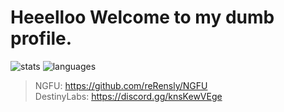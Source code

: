 # Heeelloo Welcome to my dumb profile.

![stats](https://github-readme-stats.vercel.app/api?username=reRensly&theme=dark&show_icons=true&custom_title=Stats)
![languages](https://github-readme-stats.vercel.app/api/top-langs/?username=reRensly&theme=dark&custom_title=Languages&layout=compact)

> NGFU: https://github.com/reRensly/NGFU <br>
> DestinyLabs: https://discord.gg/knsKewVEge

